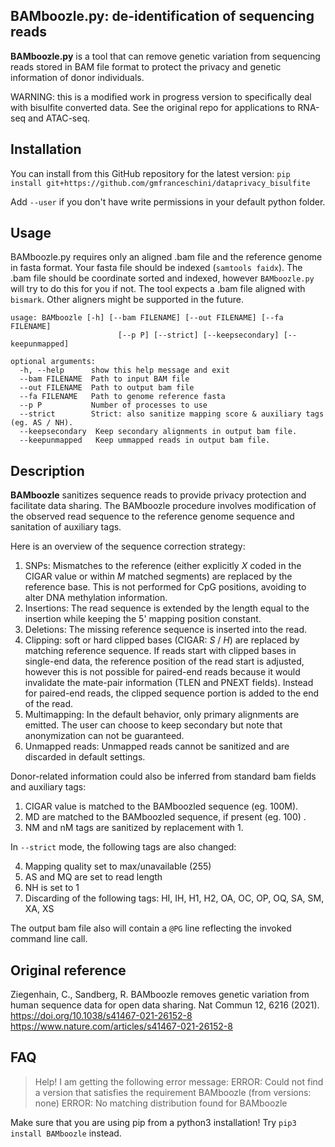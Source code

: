 

## BAMboozle.py: de-identification of sequencing reads

**BAMboozle.py** is a tool that can remove genetic variation from sequencing reads stored in BAM file format to protect the privacy and genetic information of donor individuals.

WARNING: this is a modified work in progress version to specifically deal with bisulfite converted data. See the original repo for applications to RNA-seq and ATAC-seq.


## Installation

You can install from this GitHub repository for the latest version:
`pip install git+https://github.com/gmfranceschini/dataprivacy_bisulfite`

Add `--user` if you don't have write permissions in your default python folder.

## Usage

BAMboozle.py requires only an aligned .bam file and the reference genome in fasta format.
Your fasta file should be indexed (`samtools faidx`).
The .bam file should be coordinate sorted and indexed, however `BAMboozle.py` will try to do this for you if not.
The tool expects a .bam file aligned with `bismark`. Other aligners might be supported in the future.

    usage: BAMboozle [-h] [--bam FILENAME] [--out FILENAME] [--fa FILENAME]
                            [--p P] [--strict] [--keepsecondary] [--keepunmapped]

    optional arguments:
      -h, --help      show this help message and exit
      --bam FILENAME  Path to input BAM file
      --out FILENAME  Path to output bam file
      --fa FILENAME   Path to genome reference fasta
      --p P           Number of processes to use
      --strict        Strict: also sanitize mapping score & auxiliary tags (eg. AS / NH).
      --keepsecondary  Keep secondary alignments in output bam file.
      --keepunmapped   Keep ummapped reads in output bam file.

## Description

**BAMboozle** sanitizes sequence reads to provide privacy protection and facilitate data sharing.
The BAMboozle procedure involves modification of the observed read sequence to the reference genome sequence and sanitation of auxiliary tags.

Here is an overview of the sequence correction strategy:

 1. SNPs: Mismatches to the reference (either explicitly *X* coded in the CIGAR value or within *M* matched segments) are replaced by the reference base. This is not performed for CpG positions, avoiding to alter DNA methylation information.
 2. Insertions: The read sequence is extended by the length equal to the insertion while keeping the 5' mapping position constant.
 3. Deletions: The missing reference sequence is inserted into the read.
 4. Clipping: soft or hard clipped bases (CIGAR: *S* / *H*) are replaced by matching reference sequence. If reads start with clipped bases in single-end data, the reference position of the read start is adjusted, however this is not possible for paired-end reads because it would invalidate the mate-pair information (TLEN and PNEXT fields). Instead for paired-end reads, the clipped sequence portion is added to the end of the read.
 6. Multimapping: In the default behavior, only primary alignments are emitted. The user can choose to keep secondary but note that anonymization can not be guaranteed.
 7. Unmapped reads: Unmapped reads cannot be sanitized and are discarded in default settings.

Donor-related information could also be inferred from standard bam fields and auxiliary tags:

 1. CIGAR value is matched to the BAMboozled sequence (eg. 100M).
 2. MD are matched to the BAMboozled sequence, if present (eg. 100) .
 3. NM and nM tags are sanitized by replacement with 1.

In `--strict` mode, the following tags are also changed:

 4. Mapping quality set to max/unavailable (255)
 5. AS and MQ are set to read length
 6. NH is set to 1
 7. Discarding of the following tags: HI, IH, H1, H2, OA, OC, OP, OQ, SA, SM, XA, XS

The output bam file also will contain a `@PG` line reflecting the invoked command line call.
## Original reference
Ziegenhain, C., Sandberg, R. BAMboozle removes genetic variation from human sequence data for open data sharing. Nat Commun 12, 6216 (2021). https://doi.org/10.1038/s41467-021-26152-8
https://www.nature.com/articles/s41467-021-26152-8

## FAQ

> Help! I am getting the following error message:
> ERROR: Could not find a version that satisfies the requirement BAMboozle (from versions: none)
ERROR: No matching distribution found for BAMboozle

Make sure that you are using pip from a python3 installation! Try `pip3 install BAMboozle` instead.
